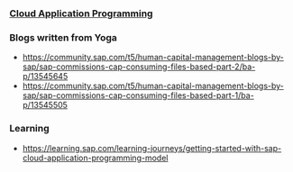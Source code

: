 

### [Cloud Application Programming](cap.cloud.sap)


### Blogs written from Yoga

* https://community.sap.com/t5/human-capital-management-blogs-by-sap/sap-commissions-cap-consuming-files-based-part-2/ba-p/13545645
* https://community.sap.com/t5/human-capital-management-blogs-by-sap/sap-commissions-cap-consuming-files-based-part-1/ba-p/13545505 


### Learning
* https://learning.sap.com/learning-journeys/getting-started-with-sap-cloud-application-programming-model
